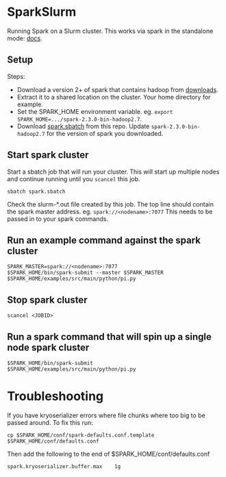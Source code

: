 # SparkSlurm
Running Spark on a Slurm cluster.
This works via spark in the standalone mode: [docs](http://spark.apache.org/docs/latest/spark-standalone.html).

## Setup
Steps:
* Download a version 2+ of spark that contains hadoop from [downloads](http://spark.apache.org/downloads.html).
* Extract it to a shared location on the cluster. Your home directory for example.
* Set the SPARK_HOME environment variable. eg. `export SPARK_HOME=.../spark-2.3.0-bin-hadoop2.7`.
* Download [spark.sbatch](https://github.com/Duke-GCB/SparkSlurm/blob/master/spark.sbatch) from this repo. Update `spark-2.3.0-bin-hadoop2.7` for the version of spark you downloaded.

## Start spark cluster
Start a sbatch job that will run your cluster. 
This will start up multiple nodes and continue running until you `scancel` this job.
```
sbatch spark.sbatch
```
Check the slurm-*.out file created by this job. 
The top line should contain the spark master address. eg. `spark://<nodename>:7077`
This needs to be passed in to your spark commands.

## Run an example command against the spark cluster
```
SPARK_MASTER=spark://<nodename>:7077
$SPARK_HOME/bin/spark-submit --master $SPARK_MASTER $SPARK_HOME/examples/src/main/python/pi.py
```

## Stop spark cluster
```
scancel <JOBID>
```

## Run a spark command that will spin up a single node spark cluster
```
$SPARK_HOME/bin/spark-submit $SPARK_HOME/examples/src/main/python/pi.py
```

# Troubleshooting

If you have kryoserializer errors where file chunks where too big to be passed around. 
To fix this run:
```
cp $SPARK_HOME/conf/spark-defaults.conf.template $SPARK_HOME/conf/defaults.conf
```
Then add the following to the end of $SPARK_HOME/conf/defaults.conf
```
spark.kryoserializer.buffer.max    1g
```
